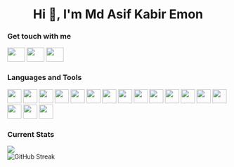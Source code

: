 <h1 align="center">Hi 👋, I'm Md Asif Kabir Emon</h1>


<h3 align="left">Get touch with me</h3>
<p align="left">
  <a href="https://www.linkedin.com/in/asif-kabir-emon" target="blank" style="text-decoration:none">
    <img height="32" width="40" src="https://cdn.simpleicons.org/linkedin/#0A66C2" />
  </a>
  <a href="https://x.com/asif_kabir_emon" target="blank" style="text-decoration:none">
    <img height="32" width="40" src="https://cdn.simpleicons.org/x/#010101" />
  </a>
  <a href="https://www.facebook.com/asifkabiremon" target="blank" style="text-decoration:none">
    <img height="32" width="40" src="https://cdn.simpleicons.org/facebook/#0866FF" />
  </a>
</p>


<h3 align="left">Languages and Tools</h3>
<div align="lef">
  <div display="flex" gap="10px">
    <img height="32" width="32" src="https://cdn.simpleicons.org/html5/#E34F26" />
    <img height="32" width="32" src="https://cdn.simpleicons.org/css3/#1572B6" />
    <img height="32" width="32" src="https://cdn.simpleicons.org/javascript/#F7DF1E" />
    <img height="32" width="32" src="https://cdn.simpleicons.org/typescript/#3178C6" />
    <img height="32" width="32" src="https://cdn.simpleicons.org/nodedotjs/#5FA04E" />
    <img height="32" width="32" src="https://cdn.simpleicons.org/react/#61DAFB" />
    <img height="32" width="32" src="https://cdn.simpleicons.org/tailwindcss/#06B6D4" />
    <img height="32" width="32" src="https://cdn.simpleicons.org/mui/#007FFF" />
    <img height="32" width="32" src="https://cdn.simpleicons.org/express/#000000" />
    <img height="32" width="32" src="https://cdn.simpleicons.org/nestjs/#E0234E" />
    <img height="32" width="32" src="https://cdn.simpleicons.org/nextdotjs/#000000" />
    <img height="32" width="32" src="https://cdn.simpleicons.org/redux/#764ABC" />
    <img height="32" width="32" src="https://cdn.simpleicons.org/axios/#5A29E4" />
    <img height="32" width="32" src="https://cdn.simpleicons.org/mongodb/#47A248" />
    <img height="32" width="32" src="https://cdn.simpleicons.org/postgresql/#4169E1" />
    <img height="32" width="32" src="https://cdn.simpleicons.org/prisma/#2D3748" />
    <img height="32" width="32" src="https://cdn.simpleicons.org/graphql/#E10098" />
  </div>
</div>


<h3 align="left">Current Stats</h3>
<p align="left" padding="20px">
  <img align="centre" src="https://github-readme-stats.vercel.app/api?username=asif-kabir-emon&count_private=true&include_all_commits=true&show_icons=true&title_color=007bff&text_color=e7e7e7&icon_color=f007bff&bg_color=171c28&card_width=470" />
  <br/>
  <img src="https://streak-stats.demolab.com?user=asif-kabir-emon&theme=dark&mode=weekly&card_width=470" alt="GitHub Streak" />
</p>

<!--
**asif-kabir-emon/asif-kabir-emon** is a ✨ _special_ ✨ repository because its `README.md` (this file) appears on your GitHub profile.

Here are some ideas to get you started:

- 🔭 I’m currently working on ...
- 🌱 I’m currently learning ...
- 👯 I’m looking to collaborate on ...
- 🤔 I’m looking for help with ...
- 💬 Ask me about ...
- 📫 How to reach me: ...
- 😄 Pronouns: ...
- ⚡ Fun fact: ...
-->
